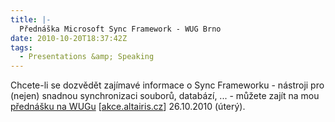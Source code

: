 ```yaml
---
title: |-
  Přednáška Microsoft Sync Framework - WUG Brno
date: 2010-10-20T18:37:42Z
tags:
  - Presentations &amp; Speaking
---
```

Chcete-li se dozvědět zajímavé informace o Sync Frameworku - nástroji pro (nejen) snadnou synchronizaci souborů, databází, ... - můžete zajít na mou [přednášku na WUGu][1] [[akce.altairis.cz][2]] 26.10.2010 (úterý).

[1]: http://wug.cz/brno/akce/168-Microsoft-Sync-Framework
[2]: http://akce.altairis.cz/Events/373.aspx